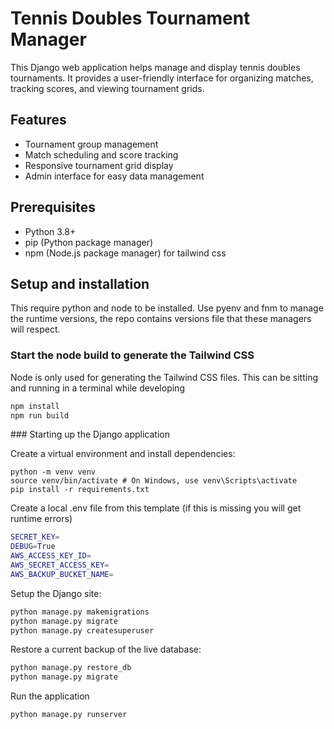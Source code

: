 # Tennis Doubles Tournament Manager

This Django web application helps manage and display tennis doubles tournaments. It provides a user-friendly interface for organizing matches, tracking scores, and viewing tournament grids.

## Features

- Tournament group management
- Match scheduling and score tracking
- Responsive tournament grid display
- Admin interface for easy data management

## Prerequisites

- Python 3.8+
- pip (Python package manager)
- npm (Node.js package manager) for tailwind css

## Setup and installation

This require python and node to be installed. Use pyenv and fnm to manage the runtime versions, the repo contains versions file that these managers will respect.

### Start the node build to generate the Tailwind CSS

Node is only used for generating the Tailwind CSS files. This can be sitting and running in a terminal while developing

```bash
npm install
npm run build
```

### Starting up the Django application

Create a virtual environment and install dependencies:
```
python -m venv venv 
source venv/bin/activate # On Windows, use venv\Scripts\activate
pip install -r requirements.txt
```

Create a local .env file from this template (if this is missing you will get runtime errors)

```bash
SECRET_KEY=
DEBUG=True
AWS_ACCESS_KEY_ID=
AWS_SECRET_ACCESS_KEY=
AWS_BACKUP_BUCKET_NAME=
```

Setup the Django site:

```bash
python manage.py makemigrations
python manage.py migrate
python manage.py createsuperuser
```

Restore a current backup of the live database:

```bash
python manage.py restore_db
python manage.py migrate
```

Run the application

```bash
python manage.py runserver
```